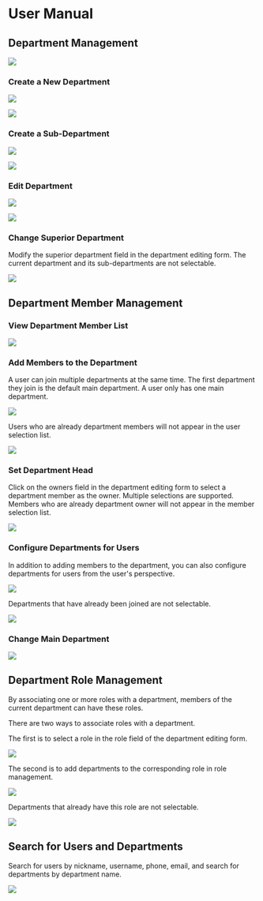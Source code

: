 # User Manual

## Department Management

![](https://static-docs.nocobase.com/a6eb94a5cc85a6c7b310f33173a5259d.png)

### Create a New Department

![](https://static-docs.nocobase.com/4857910991ae374b63251cee99511e93.png)

![](https://static-docs.nocobase.com/0cd13d99dcd21ced0bb1683557f0b76b.png)

### Create a Sub-Department

![](https://static-docs.nocobase.com/0be8c7db8d12c23f6fe137e7ce23688a.png)

![](https://static-docs.nocobase.com/2db2fc2037ed383edd60117a46fc9dd0.png)

### Edit Department

![](https://static-docs.nocobase.com/a147319577e5cc36b5862c1e511f6722.png)

![](https://static-docs.nocobase.com/f206f866753cf30ac78aadf4f76bad32.png)

### Change Superior Department

Modify the superior department field in the department editing form. The current department and its sub-departments are not selectable.

![](https://static-docs.nocobase.com/9d80ddf42f32c77186566ed8ada70128.png)

## Department Member Management

### View Department Member List

![](https://static-docs.nocobase.com/2aaf4d9bf55da105b5fca4e9f7e23ca7.png)

### Add Members to the Department

A user can join multiple departments at the same time. The first department they join is the default main department. A user only has one main department.

![](https://static-docs.nocobase.com/60afd282f33b555e6fe0662b9da544cc.png)

Users who are already department members will not appear in the user selection list.

![](https://static-docs.nocobase.com/6bcd93173c169973f970de35d2657993.png)

### Set Department Head

Click on the owners field in the department editing form to select a department member as the owner. Multiple selections are supported. Members who are already department owner will not appear in the member selection list.

![](https://static-docs.nocobase.com/92970546cbd0aeb5a8b6a36da87583bd.png)

### Configure Departments for Users

In addition to adding members to the department, you can also configure departments for users from the user's perspective.

![](https://static-docs.nocobase.com/ca82a802012572e225570e8be93a4094.png)

Departments that have already been joined are not selectable.

![](https://static-docs.nocobase.com/70e16d17ee9c4b5d43f8a5e1c633b177.png)

### Change Main Department

![](https://static-docs.nocobase.com/da92dd1e10268adcd35445e9f1dac771.png)

## Department Role Management

By associating one or more roles with a department, members of the current department can have these roles.

There are two ways to associate roles with a department.

The first is to select a role in the role field of the department editing form.

![](https://static-docs.nocobase.com/70f77bb89aa1fb415c152a51a51cc23b.png)

The second is to add departments to the corresponding role in role management.

![](https://static-docs.nocobase.com/f2a7bec937cf2f179ce868a92b98416d.png)

Departments that already have this role are not selectable.

![](https://static-docs.nocobase.com/be10299893581e1f97a4e01ddd5c7e59.png)

## Search for Users and Departments

Search for users by nickname, username, phone, email, and search for departments by department name.

![](https://static-docs.nocobase.com/2d71346a5400205b22436b4db331a9b8.png)